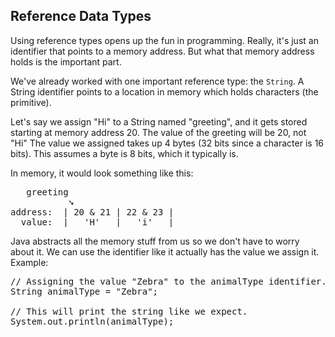 ## Reference Data Types
Using reference types opens up the fun in programming. Really, it's just an identifier that points to a memory address. But what that memory address holds is the important part.

We've already worked with one important reference type: the `String`. A String identifier points to a location in memory which holds characters (the primitive).

Let's say we assign &quot;Hi&quot; to a String named &quot;greeting&quot;, and it gets stored starting at memory address 20. The value of the greeting will be 20, not &quot;Hi&quot;
The value we assigned takes up 4 bytes (32 bits since a character is 16 bits). This assumes a byte is 8 bits, which it typically is.

In memory, it would look something like this:
<pre>
   greeting
           &#10136;
address:  | 20 & 21 | 22 & 23 |
  value:  |   'H'   |   'i'   |
</pre>

Java abstracts all the memory stuff from us so we don't have to worry about it. We can use the identifier like it actually has the value we assign it.  
Example:
<pre class="file">
// Assigning the value "Zebra" to the animalType identifier.
String animalType = "Zebra";

// This will print the string like we expect.
System.out.println(animalType);
</pre>